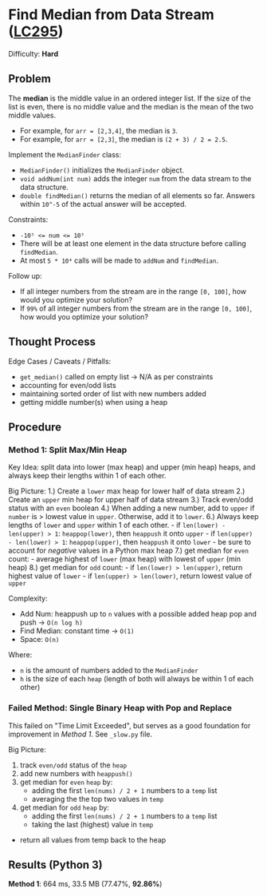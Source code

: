 # Find Median from Data Stream ([LC295](https://leetcode.com/problems/find-median-from-data-stream/))
Difficulty: **Hard**

## Problem

The **median** is the middle value in an ordered integer list. If the size of the list is even, there is no middle value and the median is the mean of the two middle values.
- For example, for `arr = [2,3,4]`, the median is `3`.
- For example, for `arr = [2,3]`, the median is `(2 + 3) / 2 = 2.5`.

Implement the `MedianFinder` class:
- `MedianFinder()` initializes the `MedianFinder` object.
- `void addNum(int num)` adds the integer `num` from the data stream to the data structure.
- `double findMedian()` returns the median of all elements so far. Answers within `10^-5` of the actual answer will be accepted.

Constraints:
- `-10⁵ <= num <= 10⁵`
- There will be at least one element in the data structure before calling `findMedian`.
- At most `5 * 10⁴` calls will be made to `addNum` and `findMedian`.

Follow up:
- If all integer numbers from the stream are in the range `[0, 100]`, how would you optimize your solution?
- If `99%` of all integer numbers from the stream are in the range `[0, 100]`, how would you optimize your solution?

## Thought Process

Edge Cases / Caveats / Pitfalls:
- `get_median()` called on empty list -> N/A as per constraints
- accounting for even/odd lists
- maintaining sorted order of list with new numbers added
- getting middle number(s) when using a heap

## Procedure

### Method 1: Split Max/Min Heap

Key Idea: split data into lower (max heap) and upper (min heap) heaps, and always keep their lengths within 1 of each other.

Big Picture:
1.) Create a `lower` max heap for lower half of data stream
2.) Create an `upper` min heap for upper half of data stream
3.) Track even/odd status with an `even` boolean
4.) When adding a new number, add to `upper` if `number` is > lowest value in `upper`. Otherwise, add it to `lower`.
6.) Always keep lengths of `lower` and `upper` within 1 of each other.
    - if `len(lower) - len(upper) > 1`:  `heappop(lower)`, then `heappush` it onto `upper`
    - if `len(upper) - len(lower) > 1`:  `heappop(upper)`, then `heappush` it onto `lower`
        - be sure to account for *negative* values in a Python max heap
7.) get median for `even` count:
    - average highest of `lower` (max heap) with lowest of `upper` (min heap)
8.) get median for `odd` count:
    - if `len(lower) > len(upper)`, return highest value of `lower`
    - if `len(upper) > len(lower)`, return lowest value of `upper`

Complexity:
- Add Num: heappush up to `n` values with a possible added heap pop and push -> `O(n log h)`
- Find Median: constant time -> `O(1)`
- Space: `O(n)`

Where:
- `n` is the amount of numbers added to the `MedianFinder`
- `h` is the size of each `heap` (length of both will always be within 1 of each other)

### Failed Method: Single Binary Heap with Pop and Replace

This failed on "Time Limit Exceeded", but serves as a good foundation for improvement in *Method 1*.  See `_slow.py` file.

Big Picture:
1. track `even/odd` status of the `heap`
2. add new numbers with `heappush()`
3. get median for `even` `heap` by:
    - adding the first `len(nums) / 2 + 1` numbers to a `temp` list
    - averaging the the top two values in `temp`
4. get median for `odd` `heap` by:
    - adding the first `len(nums) / 2 + 1` numbers to a `temp` list
    - taking the last (highest) value in `temp`
  - return all values from temp back to the heap

## Results (Python 3)

**Method 1**: 664 ms, 33.5 MB (77.47%, **92.86%**)
